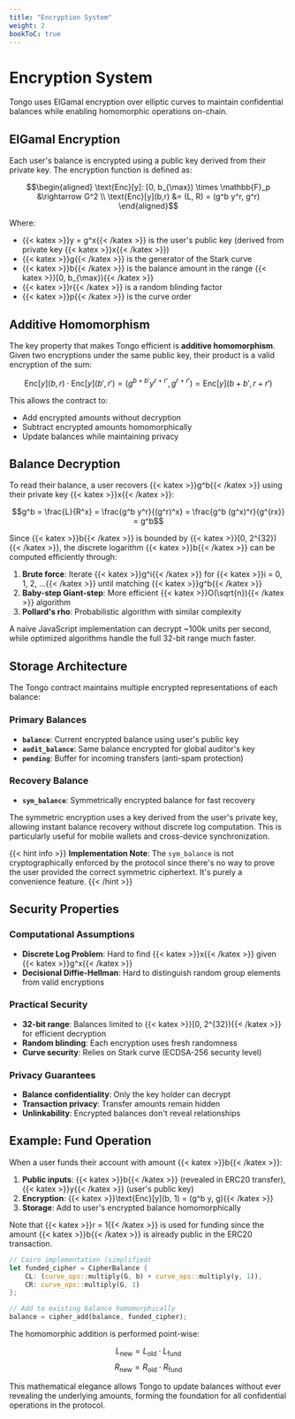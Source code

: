 ```yaml
---
title: "Encryption System"
weight: 2
bookToC: true
---
```


# Encryption System

Tongo uses ElGamal encryption over elliptic curves to maintain confidential balances while enabling homomorphic operations on-chain.

## ElGamal Encryption

Each user's balance is encrypted using a public key derived from their private key. The encryption function is defined as:

$$\begin{aligned}
\text{Enc}[y]: [0, b_{\max}) \times \mathbb{F}_p &\rightarrow G^2 \\
\text{Enc}[y](b,r) &= (L, R) = (g^b y^r, g^r)
\end{aligned}$$

Where:
- {{< katex >}}y = g^x{{< /katex >}} is the user's public key (derived from private key {{< katex >}}x{{< /katex >}})
- {{< katex >}}g{{< /katex >}} is the generator of the Stark curve
- {{< katex >}}b{{< /katex >}} is the balance amount in the range {{< katex >}}[0, b_{\max}){{< /katex >}}
- {{< katex >}}r{{< /katex >}} is a random blinding factor
- {{< katex >}}p{{< /katex >}} is the curve order

## Additive Homomorphism

The key property that makes Tongo efficient is **additive homomorphism**. Given two encryptions under the same public key, their product is a valid encryption of the sum:

$$\text{Enc}[y](b,r) \cdot \text{Enc}[y](b',r') = (g^{b+b'} y^{r+r'}, g^{r+r'}) = \text{Enc}[y](b+b', r+r')$$

This allows the contract to:
- Add encrypted amounts without decryption
- Subtract encrypted amounts homomorphically
- Update balances while maintaining privacy

## Balance Decryption

To read their balance, a user recovers {{< katex >}}g^b{{< /katex >}} using their private key {{< katex >}}x{{< /katex >}}:

$$g^b = \frac{L}{R^x} = \frac{g^b y^r}{(g^r)^x} = \frac{g^b (g^x)^r}{g^{rx}} = g^b$$

Since {{< katex >}}b{{< /katex >}} is bounded by {{< katex >}}[0, 2^{32}){{< /katex >}}, the discrete logarithm {{< katex >}}b{{< /katex >}} can be computed efficiently through:

1. **Brute force**: Iterate {{< katex >}}g^i{{< /katex >}} for {{< katex >}}i = 0, 1, 2, ...{{< /katex >}} until matching {{< katex >}}g^b{{< /katex >}}
2. **Baby-step Giant-step**: More efficient {{< katex >}}O(\sqrt{n}){{< /katex >}} algorithm  
3. **Pollard's rho**: Probabilistic algorithm with similar complexity

A naïve JavaScript implementation can decrypt ~100k units per second, while optimized algorithms handle the full 32-bit range much faster.

## Storage Architecture

The Tongo contract maintains multiple encrypted representations of each balance:

### Primary Balances
- **`balance`**: Current encrypted balance using user's public key
- **`audit_balance`**: Same balance encrypted for global auditor's key
- **`pending`**: Buffer for incoming transfers (anti-spam protection)

### Recovery Balance
- **`sym_balance`**: Symmetrically encrypted balance for fast recovery

The symmetric encryption uses a key derived from the user's private key, allowing instant balance recovery without discrete log computation. This is particularly useful for mobile wallets and cross-device synchronization.

{{< hint info >}}
**Implementation Note**: The `sym_balance` is not cryptographically enforced by the protocol since there's no way to prove the user provided the correct symmetric ciphertext. It's purely a convenience feature.
{{< /hint >}}

## Security Properties

### Computational Assumptions
- **Discrete Log Problem**: Hard to find {{< katex >}}x{{< /katex >}} given {{< katex >}}g^x{{< /katex >}}
- **Decisional Diffie-Hellman**: Hard to distinguish random group elements from valid encryptions

### Practical Security
- **32-bit range**: Balances limited to {{< katex >}}[0, 2^{32}){{< /katex >}} for efficient decryption
- **Random blinding**: Each encryption uses fresh randomness
- **Curve security**: Relies on Stark curve (ECDSA-256 security level)

### Privacy Guarantees
- **Balance confidentiality**: Only the key holder can decrypt
- **Transaction privacy**: Transfer amounts remain hidden
- **Unlinkability**: Encrypted balances don't reveal relationships

## Example: Fund Operation

When a user funds their account with amount {{< katex >}}b{{< /katex >}}:

1. **Public inputs**: {{< katex >}}b{{< /katex >}} (revealed in ERC20 transfer), {{< katex >}}y{{< /katex >}} (user's public key)
2. **Encryption**: {{< katex >}}\text{Enc}[y](b, 1) = (g^b y, g){{< /katex >}} 
3. **Storage**: Add to user's encrypted balance homomorphically

Note that {{< katex >}}r = 1{{< /katex >}} is used for funding since the amount {{< katex >}}b{{< /katex >}} is already public in the ERC20 transaction.

```rust
// Cairo implementation (simplified)
let funded_cipher = CipherBalance {
    CL: (curve_ops::multiply(G, b) + curve_ops::multiply(y, 1)),
    CR: curve_ops::multiply(G, 1)
};

// Add to existing balance homomorphically
balance = cipher_add(balance, funded_cipher);
```

The homomorphic addition is performed point-wise:

$$L_{\text{new}} = L_{\text{old}} \cdot L_{\text{fund}}$$
$$R_{\text{new}} = R_{\text{old}} \cdot R_{\text{fund}}$$

This mathematical elegance allows Tongo to update balances without ever revealing the underlying amounts, forming the foundation for all confidential operations in the protocol.